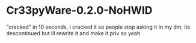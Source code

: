 # Cr33pyWare-0.2.0-NoHWID
"cracked" in 10 seconds, i cracked it so people stop asking it in my dm, its descontinued but ill rewrite it and make it priv so yeah
